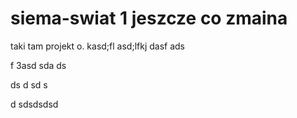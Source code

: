 # siema-swiat 1 jeszcze co zmaina
taki tam projekt o.
kasd;fl asd;lfkj
dasf ads


f
3asd
sda
ds

ds
d
 sd s
 
 
 
 d sdsdsdsd
